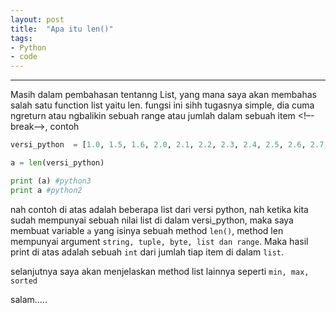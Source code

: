 ```yaml
---
layout: post
title:  "Apa itu len()"
tags:
- Python
- code
---
```

---
Masih dalam pembahasan tentanng List, yang mana saya akan membahas salah satu function list yaitu len. fungsi ini sihh tugasnya simple, dia cuma ngreturn atau ngbalikin sebuah range atau jumlah dalam sebuah item <!–-break-–>, contoh

~~~python
versi_python  = [1.0, 1.5, 1.6, 2.0, 2.1, 2.2, 2.3, 2.4, 2.5, 2.6, 2.7, 3.0, 3.1, 3.2, 3.3, 3.4, 3.5, 3.6]

a = len(versi_python)

print (a) #python3
print a #python2
~~~

nah contoh di atas adalah beberapa list dari versi python, nah ketika kita sudah mempunyai sebuah nilai list di dalam versi_python, maka saya membuat variable `a` yang isinya sebuah method `len()`, method len mempunyai argument `string, tuple, byte, list dan range`. Maka hasil print di atas adalah sebuah `int` dari jumlah tiap item di dalam `list`.

selanjutnya saya akan menjelaskan method list lainnya seperti `min, max, sorted`


salam.....
